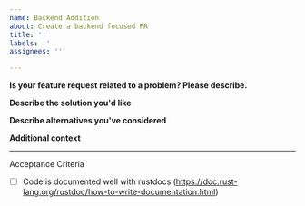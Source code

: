```yaml
---
name: Backend Addition
about: Create a backend focused PR
title: ''
labels: ''
assignees: ''

---
```


**Is your feature request related to a problem? Please describe.**

**Describe the solution you'd like**

**Describe alternatives you've considered**

**Additional context**

---
Acceptance Criteria 
- [ ] Code is documented well with rustdocs (https://doc.rust-lang.org/rustdoc/how-to-write-documentation.html)
